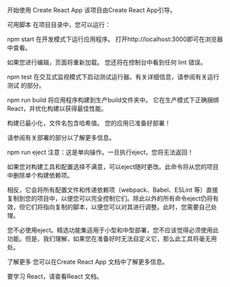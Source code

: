 开始使用 Create React App
该项目由Create React App引导。

可用脚本
在项目目录中，您可以运行：

npm start
在开发模式下运行应用程序。
打开http://localhost:3000即可在浏览器中查看。

如果您进行编辑，页面将重新加载。
您还将在控制台中看到任何 lint 错误。

npm test
在交互式监视模式下启动测试运行器。有关详细信息，请参阅有关运行测试
的部分。

npm run build
将应用程序构建到生产build文件夹中。
它在生产模式下正确捆绑 React，并优化构建以获得最佳性能。

构建已最小化，文件名包含哈希值。
您的应用已准备好部署！

请参阅有关部署的部分以了解更多信息。

npm run eject
注意：这是单向操作。一旦执行eject，您将无法返回！

如果您对构建工具和配置选择不满意，可以eject随时更改。此命令将从您的项目中删除单个构建依赖项。

相反，它会将所有配置文件和传递依赖项（webpack、Babel、ESLint 等）直接复制到您的项目中，以便您可以完全控制它们。除此以外的所有命令eject仍将有效，但它们将指向复制的脚本，以便您可以对其进行调整。此时，您需要自己处理。

您不必使用eject。精选功能集适用于小型和中型部署，您不应该觉得必须使用此功能。但是，我们理解，如果您在准备好时无法自定义它，那么此工具将毫无用处。

了解更多
您可以在Create React App 文档中了解更多信息。

要学习 React，请查看React 文档。
